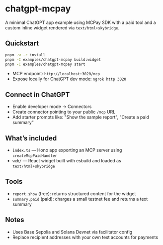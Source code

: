 # chatgpt-mcpay

A minimal ChatGPT app example using MCPay SDK with a paid tool and a custom inline widget rendered via `text/html+skybridge`.

## Quickstart

```bash
pnpm -w -r install
pnpm -C examples/chatgpt-mcpay build:widget
pnpm -C examples/chatgpt-mcpay start
```

- MCP endpoint: `http://localhost:3020/mcp`
- Expose locally for ChatGPT dev mode: `ngrok http 3020`

## Connect in ChatGPT
- Enable developer mode → Connectors
- Create connector pointing to your public `/mcp` URL
- Add starter prompts like: "Show the sample report", "Create a paid summary"

## What’s included
- `index.ts` — Hono app exporting an MCP server using `createMcpPaidHandler`
- `web/` — React widget built with esbuild and loaded as `text/html+skybridge`

## Tools
- `report.show` (free): returns structured content for the widget
- `summary.paid` (paid): charges a small testnet fee and returns a text summary

## Notes
- Uses Base Sepolia and Solana Devnet via facilitator config
- Replace recipient addresses with your own test accounts for payments
